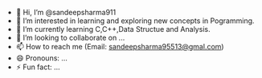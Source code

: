 - 👋 Hi, I’m @sandeepsharma911
- 👀 I’m interested in learning and exploring new concepts in Pogramming.
- 🌱 I’m currently learning C,C++,Data Structue and Analysis.
- 💞️ I’m looking to collaborate on ...
- 📫 How to reach me (Email: sandeepsharma95513@gmal.com)
- 😄 Pronouns: ...
- ⚡ Fun fact: ...

<!---
sandeepsharma911/sandeepsharma911 is a ✨ special ✨ repository because its `README.md` (this file) appears on your GitHub profile.
You can click the Preview link to take a look at your changes.
--->
